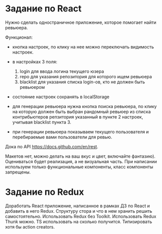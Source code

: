 # Задание по React

Нужно сделать одностраничное приложение, которое помогает найти ревьюера.

Функционал:

- кнопка настроек, по клику на нее можно переключать видимость настроек.
- в настройках 3 поля:

  1. login для ввода логина текущего юзера
  2. repo для указания репозитория для которого ищем ревьюера
  3. blacklist для указания списка login-ов, кто не должен быть ревьюером

- состояние настроек сохранять в localStorage
- для генерации ревьюера нужна кнопка поиска ревьюера, по клику на которую должен быть выбран рандомный ревьюер из списка контрибьютеров репзитория указанный в пункте 2 настроек, учитывая blacklist пункта 3.
- при генерации ревьюера показываем текущего пользователя и перебираемые вами пользователи для ревью.

Дока по API https://docs.github.com/en/rest.

Макетов нет, можно делать на ваш вкус и цвет, включайте фантазию).
Оцениваться будет реализация, а не визуальная часть.
При написании используем только функциональные компоненты, класс компоненты запрещены.


# Задание по Redux

Доработать React приложение, написанное в рамках ДЗ по React и добавить в него Redux.
Структуру стора и что в нем хранить решить самостоятельно.
Использовать Redux без Toolkit. Использовать Redux Thunk можно.
TS использовать на сколько получится. Типизировать хотя бы action creators.
